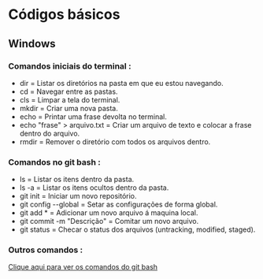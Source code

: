 # Códigos básicos

## Windows

### Comandos iniciais do terminal :
 - dir = Listar os diretórios na pasta em que eu estou navegando. 
 - cd = Navegar entre as pastas.
 - cls = Limpar a tela do terminal.
 - mkdir = Criar uma nova pasta.
 - echo = Printar uma frase devolta no terminal.
 - echo "frase" > arquivo.txt = Criar um arquivo de texto e colocar a frase dentro do arquivo.
 - rmdir = Remover o diretório com todos os arquivos dentro.

### Comandos no git bash :
 - ls = Listar os itens dentro da pasta.
 - ls -a = Listar os itens ocultos dentro da pasta.
 - git init = Iniciar um novo repositório.
 - git config --global = Setar as configurações de forma global.
 - git add * = Adicionar um novo arquivo á maquina local.
 - git commit -m "Descrição" = Comitar um novo arquivo. 
 - git status = Checar o status dos arquivos (untracking, modified, staged).

 ### Outros comandos :
  [Clique aqui para ver os comandos do git bash](https://comandosgit.github.io)


